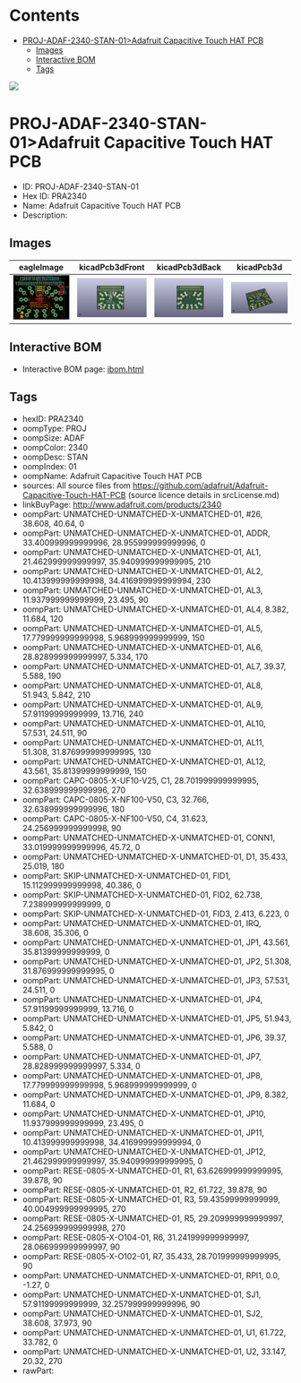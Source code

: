 



Contents
========

* [PROJ-ADAF-2340-STAN-01>Adafruit Capacitive Touch HAT PCB](#proj-adaf-2340-stan-01adafruit-capacitive-touch-hat-pcb)
	* [Images](#images)
	* [Interactive BOM](#interactive-bom)
	* [Tags](#tags)
  
![][im]
# PROJ-ADAF-2340-STAN-01>Adafruit Capacitive Touch HAT PCB

- ID: PROJ-ADAF-2340-STAN-01
- Hex ID: PRA2340
- Name: Adafruit Capacitive Touch HAT PCB
- Description: 

## Images
  
  

|eagleImage|kicadPcb3dFront|kicadPcb3dBack|kicadPcb3d|
| :---: | :---: | :---: | :---: |
|[![eagleImage](eagleImage_140.png)](eagleImage_600.png)|[![kicadPcb3dFront](kicadPcb3dFront_140.png)](kicadPcb3dFront_600.png)|[![kicadPcb3dBack](kicadPcb3dBack_140.png)](kicadPcb3dBack_600.png)|[![kicadPcb3d](kicadPcb3d_140.png)](kicadPcb3d_600.png)|

## Interactive BOM

- Interactive BOM page: [ibom.html](kicad/bom/ibom.html)

## Tags

- hexID: PRA2340
- oompType: PROJ
- oompSize: ADAF
- oompColor: 2340
- oompDesc: STAN
- oompIndex: 01
- oompName: Adafruit Capacitive Touch HAT PCB
- sources: All source files from https://github.com/adafruit/Adafruit-Capacitive-Touch-HAT-PCB (source licence details in srcLicense.md)
- linkBuyPage: http://www.adafruit.com/products/2340
- oompPart: UNMATCHED-UNMATCHED-X-UNMATCHED-01, #26, 38.608, 40.64, 0
- oompPart: UNMATCHED-UNMATCHED-X-UNMATCHED-01, ADDR, 33.400999999999996, 28.955999999999996, 0
- oompPart: UNMATCHED-UNMATCHED-X-UNMATCHED-01, AL1, 21.462999999999997, 35.940999999999995, 210
- oompPart: UNMATCHED-UNMATCHED-X-UNMATCHED-01, AL2, 10.413999999999998, 34.416999999999994, 230
- oompPart: UNMATCHED-UNMATCHED-X-UNMATCHED-01, AL3, 11.937999999999999, 23.495, 90
- oompPart: UNMATCHED-UNMATCHED-X-UNMATCHED-01, AL4, 8.382, 11.684, 120
- oompPart: UNMATCHED-UNMATCHED-X-UNMATCHED-01, AL5, 17.779999999999998, 5.968999999999999, 150
- oompPart: UNMATCHED-UNMATCHED-X-UNMATCHED-01, AL6, 28.828999999999997, 5.334, 170
- oompPart: UNMATCHED-UNMATCHED-X-UNMATCHED-01, AL7, 39.37, 5.588, 190
- oompPart: UNMATCHED-UNMATCHED-X-UNMATCHED-01, AL8, 51.943, 5.842, 210
- oompPart: UNMATCHED-UNMATCHED-X-UNMATCHED-01, AL9, 57.91199999999999, 13.716, 240
- oompPart: UNMATCHED-UNMATCHED-X-UNMATCHED-01, AL10, 57.531, 24.511, 90
- oompPart: UNMATCHED-UNMATCHED-X-UNMATCHED-01, AL11, 51.308, 31.876999999999995, 130
- oompPart: UNMATCHED-UNMATCHED-X-UNMATCHED-01, AL12, 43.561, 35.81399999999999, 150
- oompPart: CAPC-0805-X-UF10-V25, C1, 28.701999999999995, 32.638999999999996, 270
- oompPart: CAPC-0805-X-NF100-V50, C3, 32.766, 32.638999999999996, 180
- oompPart: CAPC-0805-X-NF100-V50, C4, 31.623, 24.256999999999998, 90
- oompPart: UNMATCHED-UNMATCHED-X-UNMATCHED-01, CONN1, 33.019999999999996, 45.72, 0
- oompPart: UNMATCHED-UNMATCHED-X-UNMATCHED-01, D1, 35.433, 25.019, 180
- oompPart: SKIP-UNMATCHED-X-UNMATCHED-01, FID1, 15.112999999999998, 40.386, 0
- oompPart: SKIP-UNMATCHED-X-UNMATCHED-01, FID2, 62.738, 7.238999999999999, 0
- oompPart: SKIP-UNMATCHED-X-UNMATCHED-01, FID3, 2.413, 6.223, 0
- oompPart: UNMATCHED-UNMATCHED-X-UNMATCHED-01, IRQ, 38.608, 35.306, 0
- oompPart: UNMATCHED-UNMATCHED-X-UNMATCHED-01, JP1, 43.561, 35.81399999999999, 0
- oompPart: UNMATCHED-UNMATCHED-X-UNMATCHED-01, JP2, 51.308, 31.876999999999995, 0
- oompPart: UNMATCHED-UNMATCHED-X-UNMATCHED-01, JP3, 57.531, 24.511, 0
- oompPart: UNMATCHED-UNMATCHED-X-UNMATCHED-01, JP4, 57.91199999999999, 13.716, 0
- oompPart: UNMATCHED-UNMATCHED-X-UNMATCHED-01, JP5, 51.943, 5.842, 0
- oompPart: UNMATCHED-UNMATCHED-X-UNMATCHED-01, JP6, 39.37, 5.588, 0
- oompPart: UNMATCHED-UNMATCHED-X-UNMATCHED-01, JP7, 28.828999999999997, 5.334, 0
- oompPart: UNMATCHED-UNMATCHED-X-UNMATCHED-01, JP8, 17.779999999999998, 5.968999999999999, 0
- oompPart: UNMATCHED-UNMATCHED-X-UNMATCHED-01, JP9, 8.382, 11.684, 0
- oompPart: UNMATCHED-UNMATCHED-X-UNMATCHED-01, JP10, 11.937999999999999, 23.495, 0
- oompPart: UNMATCHED-UNMATCHED-X-UNMATCHED-01, JP11, 10.413999999999998, 34.416999999999994, 0
- oompPart: UNMATCHED-UNMATCHED-X-UNMATCHED-01, JP12, 21.462999999999997, 35.940999999999995, 0
- oompPart: RESE-0805-X-UNMATCHED-01, R1, 63.626999999999995, 39.878, 90
- oompPart: RESE-0805-X-UNMATCHED-01, R2, 61.722, 39.878, 90
- oompPart: RESE-0805-X-UNMATCHED-01, R3, 59.43599999999999, 40.004999999999995, 270
- oompPart: RESE-0805-X-UNMATCHED-01, R5, 29.209999999999997, 24.256999999999998, 270
- oompPart: RESE-0805-X-O104-01, R6, 31.241999999999997, 28.066999999999997, 90
- oompPart: RESE-0805-X-O102-01, R7, 35.433, 28.701999999999995, 90
- oompPart: UNMATCHED-UNMATCHED-X-UNMATCHED-01, RPI1, 0.0, -1.27, 0
- oompPart: UNMATCHED-UNMATCHED-X-UNMATCHED-01, SJ1, 57.91199999999999, 32.257999999999996, 90
- oompPart: UNMATCHED-UNMATCHED-X-UNMATCHED-01, SJ2, 38.608, 37.973, 90
- oompPart: UNMATCHED-UNMATCHED-X-UNMATCHED-01, U1, 61.722, 33.782, 0
- oompPart: UNMATCHED-UNMATCHED-X-UNMATCHED-01, U2, 33.147, 20.32, 270
- rawPart: 



[im]: kicadPcb3d_450.png

